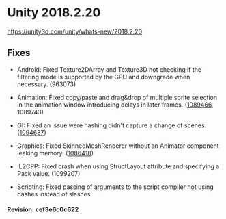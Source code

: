 # Unity 2018.2.20

https://unity3d.com/unity/whats-new/2018.2.20

## Fixes



*   Android: Fixed Texture2DArray and Texture3D not checking if the filtering mode is supported by the GPU and downgrade when necessary. (963073)
    
*   Animation: Fixed copy/paste and drag&drop of multiple sprite selection in the animation window introducing delays in later frames. ([1089466](https://issuetracker.unity3d.com/issues/importing-sprites-into-the-animation-timeline-results-in-some-sprites-being-duplicates-of-each-other), 1089743)
    
*   GI: Fixed an issue were hashing didn't capture a change of scenes. ([1094637](https://issuetracker.unity3d.com/issues/environment-lighting-is-not-applied-when-loading-a-duplicated-scene-via-scenemanager-dot-loadscene))
    
*   Graphics: Fixed SkinnedMeshRenderer without an Animator component leaking memory. ([1086418](https://issuetracker.unity3d.com/issues/rendering-a-scene-with-a-skinned-mesh-renderer-causes-a-jobtempalloc-memory-leak))
    
*   IL2CPP: Fixed crash when using StructLayout attribute and specifying a Pack value. (1099207)
    
*   Scripting: Fixed passing of arguments to the script compiler not using dashes instead of slashes.
    

#### Revision: cef3e6c0c622